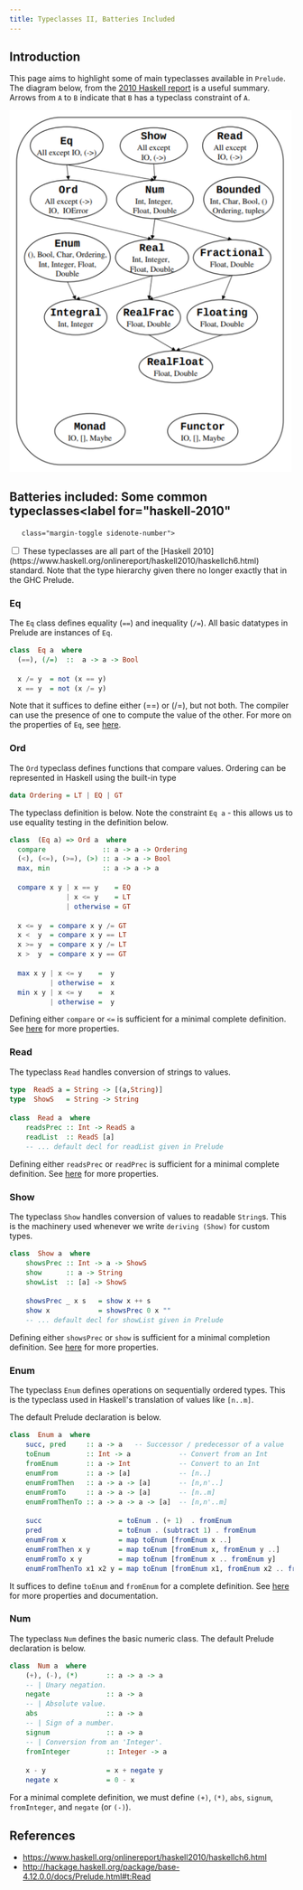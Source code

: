 ```yaml
---
title: Typeclasses II, Batteries Included
---
```


## Introduction

This page aims to highlight some of main typeclasses available in `Prelude`.  The diagram below, from the [2010 Haskell report](https://www.haskell.org/definition/haskell2010.pdf) is a useful summary.  Arrows from `A` to `B` indicate that `B` has a typeclass constraint of `A`.

<img width="500px" src="/images/typeclasses.png"></img>


## Batteries included: Some common typeclasses<label for="haskell-2010"
       class="margin-toggle sidenote-number">
</label>
<input type="checkbox"
       id="haskell-2010"
       class="margin-toggle"/>
<span class="sidenote">
These typeclasses are all part of the [Haskell 2010](https://www.haskell.org/onlinereport/haskell2010/haskellch6.html)
 standard. Note that the type hierarchy given there no longer exactly that in the GHC Prelude.
</span>

### Eq

The `Eq` class defines equality (`==`) and inequality (`/=`).  All basic datatypes in Prelude are instances of `Eq`.

```haskell
class  Eq a  where  
  (==), (/=)  ::  a -> a -> Bool  

  x /= y  = not (x == y)  
  x == y  = not (x /= y)
```

Note that it suffices to define either (==) or (/=), but not both. The compiler can use the presence of one to compute the value of the other.  For more on the properties of `Eq`, see [here](http://hackage.haskell.org/package/base-4.12.0.0/docs/Prelude.html#t:Eq).


### Ord

The `Ord` typeclass defines functions that compare values.  Ordering can be represented in Haskell using the built-in type

```haskell
data Ordering = LT | EQ | GT
```

The typeclass definition is below.  Note the constraint `Eq a` - this allows us to use equality testing in the definition below.

```haskell
class  (Eq a) => Ord a  where
  compare              :: a -> a -> Ordering  
  (<), (<=), (>=), (>) :: a -> a -> Bool  
  max, min             :: a -> a -> a 

  compare x y | x == y    = EQ  
              | x <= y    = LT  
              | otherwise = GT  

  x <= y  = compare x y /= GT  
  x <  y  = compare x y == LT  
  x >= y  = compare x y /= LT  
  x >  y  = compare x y == GT  

  max x y | x <= y    =  y  
          | otherwise =  x  
  min x y | x <= y    =  x  
          | otherwise =  y
```

Defining either `compare` or `<=` is sufficient for a minimal complete definition.  See [here](http://hackage.haskell.org/package/base-4.12.0.0/docs/Data-Ord.html#t:Ord) for more properties.

### Read

The typeclass `Read` handles conversion of strings to values.

```haskell
type  ReadS a = String -> [(a,String)]  
type  ShowS   = String -> String  
 
class  Read a  where  
    readsPrec :: Int -> ReadS a  
    readList  :: ReadS [a]  
    -- ... default decl for readList given in Prelude 
```

Defining either `readsPrec` or `readPrec` is sufficient for a minimal complete definition.  See [here](http://hackage.haskell.org/package/base-4.12.0.0/docs/Prelude.html#t:Read) for more properties.

### Show

The typeclass `Show` handles conversion of values to readable `String`s.  This is the machinery used whenever we write `deriving (Show)` for custom types.

```haskell
class  Show a  where  
    showsPrec :: Int -> a -> ShowS  
    show      :: a -> String  
    showList  :: [a] -> ShowS  
 
    showsPrec _ x s   = show x ++ s  
    show x            = showsPrec 0 x ""  
    -- ... default decl for showList given in Prelude
```

Defining either `showsPrec` or `show` is sufficient for a minimal completion definition.  See [here](http://hackage.haskell.org/package/base-4.12.0.0/docs/Prelude.html#t:Show) for more properties.

### Enum

The typeclass `Enum` defines operations on sequentially ordered types.  This is the typeclass used in Haskell's translation of values like `[n..m]`.

The default Prelude declaration is below.

```haskell
class  Enum a  where  
    succ, pred     :: a -> a   -- Successor / predecessor of a value
    toEnum         :: Int -> a            -- Convert from an Int
    fromEnum       :: a -> Int            -- Convert to an Int 
    enumFrom       :: a -> [a]            -- [n..]  
    enumFromThen   :: a -> a -> [a]       -- [n,n'..]  
    enumFromTo     :: a -> a -> [a]       -- [n..m]  
    enumFromThenTo :: a -> a -> a -> [a]  -- [n,n'..m]  

    succ                   = toEnum . (+ 1)  . fromEnum
    pred                   = toEnum . (subtract 1) . fromEnum
    enumFrom x             = map toEnum [fromEnum x ..]
    enumFromThen x y       = map toEnum [fromEnum x, fromEnum y ..]
    enumFromTo x y         = map toEnum [fromEnum x .. fromEnum y]
    enumFromThenTo x1 x2 y = map toEnum [fromEnum x1, fromEnum x2 .. fromEnum y]
```

It suffices to define `toEnum` and `fromEnum` for a complete definition.  See [here](http://hackage.haskell.org/package/base-4.12.0.0/docs/Prelude.html#t:Enum) for more properties and documentation.

### Num

The typeclass `Num` defines the basic numeric class.  The default Prelude declaration is below.

```haskell
class  Num a  where
    (+), (-), (*)       :: a -> a -> a
    -- | Unary negation.
    negate              :: a -> a
    -- | Absolute value.
    abs                 :: a -> a
    -- | Sign of a number.
    signum              :: a -> a
    -- | Conversion from an 'Integer'.
    fromInteger         :: Integer -> a

    x - y               = x + negate y
    negate x            = 0 - x
```

For a minimal complete definition, we must define `(+)`, `(*)`, `abs`, `signum`, `fromInteger`, and `negate` (or `(-)`).


## References

- https://www.haskell.org/onlinereport/haskell2010/haskellch6.html
- http://hackage.haskell.org/package/base-4.12.0.0/docs/Prelude.html#t:Read
